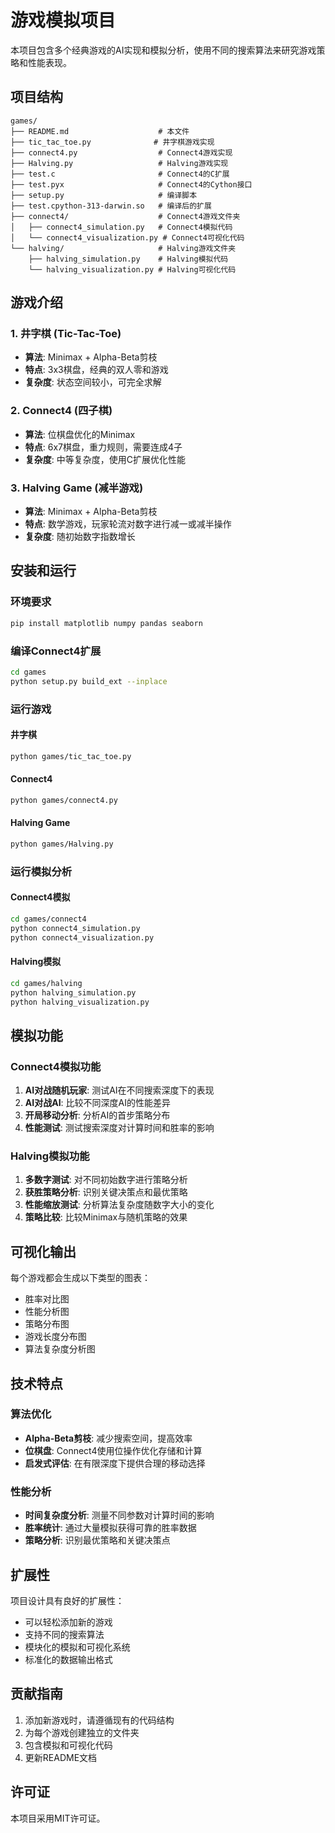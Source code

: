 # 游戏模拟项目

本项目包含多个经典游戏的AI实现和模拟分析，使用不同的搜索算法来研究游戏策略和性能表现。

## 项目结构

```
games/
├── README.md                    # 本文件
├── tic_tac_toe.py              # 井字棋游戏实现
├── connect4.py                  # Connect4游戏实现
├── Halving.py                   # Halving游戏实现
├── test.c                       # Connect4的C扩展
├── test.pyx                     # Connect4的Cython接口
├── setup.py                     # 编译脚本
├── test.cpython-313-darwin.so   # 编译后的扩展
├── connect4/                    # Connect4游戏文件夹
│   ├── connect4_simulation.py   # Connect4模拟代码
│   └── connect4_visualization.py # Connect4可视化代码
└── halving/                     # Halving游戏文件夹
    ├── halving_simulation.py    # Halving模拟代码
    └── halving_visualization.py # Halving可视化代码
```

## 游戏介绍

### 1. 井字棋 (Tic-Tac-Toe)
- **算法**: Minimax + Alpha-Beta剪枝
- **特点**: 3x3棋盘，经典的双人零和游戏
- **复杂度**: 状态空间较小，可完全求解

### 2. Connect4 (四子棋)
- **算法**: 位棋盘优化的Minimax
- **特点**: 6x7棋盘，重力规则，需要连成4子
- **复杂度**: 中等复杂度，使用C扩展优化性能

### 3. Halving Game (减半游戏)
- **算法**: Minimax + Alpha-Beta剪枝
- **特点**: 数学游戏，玩家轮流对数字进行减一或减半操作
- **复杂度**: 随初始数字指数增长

## 安装和运行

### 环境要求
```bash
pip install matplotlib numpy pandas seaborn
```

### 编译Connect4扩展
```bash
cd games
python setup.py build_ext --inplace
```

### 运行游戏

#### 井字棋
```bash
python games/tic_tac_toe.py
```

#### Connect4
```bash
python games/connect4.py
```

#### Halving Game
```bash
python games/Halving.py
```

### 运行模拟分析

#### Connect4模拟
```bash
cd games/connect4
python connect4_simulation.py
python connect4_visualization.py
```

#### Halving模拟
```bash
cd games/halving
python halving_simulation.py
python halving_visualization.py
```

## 模拟功能

### Connect4模拟功能
1. **AI对战随机玩家**: 测试AI在不同搜索深度下的表现
2. **AI对战AI**: 比较不同深度AI的性能差异
3. **开局移动分析**: 分析AI的首步策略分布
4. **性能测试**: 测试搜索深度对计算时间和胜率的影响

### Halving模拟功能
1. **多数字测试**: 对不同初始数字进行策略分析
2. **获胜策略分析**: 识别关键决策点和最优策略
3. **性能缩放测试**: 分析算法复杂度随数字大小的变化
4. **策略比较**: 比较Minimax与随机策略的效果

## 可视化输出

每个游戏都会生成以下类型的图表：
- 胜率对比图
- 性能分析图
- 策略分布图
- 游戏长度分布图
- 算法复杂度分析图

## 技术特点

### 算法优化
- **Alpha-Beta剪枝**: 减少搜索空间，提高效率
- **位棋盘**: Connect4使用位操作优化存储和计算
- **启发式评估**: 在有限深度下提供合理的移动选择

### 性能分析
- **时间复杂度分析**: 测量不同参数对计算时间的影响
- **胜率统计**: 通过大量模拟获得可靠的胜率数据
- **策略分析**: 识别最优策略和关键决策点

## 扩展性

项目设计具有良好的扩展性：
- 可以轻松添加新的游戏
- 支持不同的搜索算法
- 模块化的模拟和可视化系统
- 标准化的数据输出格式

## 贡献指南

1. 添加新游戏时，请遵循现有的代码结构
2. 为每个游戏创建独立的文件夹
3. 包含模拟和可视化代码
4. 更新README文档

## 许可证

本项目采用MIT许可证。 